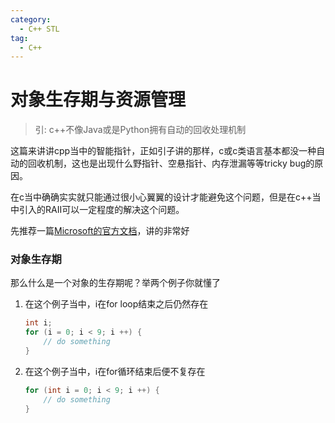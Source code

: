 ```yaml
---
category:
  - C++ STL
tag:
  - C++
---
```


# 对象生存期与资源管理

> 引: c++不像Java或是Python拥有自动的回收处理机制

这篇来讲讲cpp当中的智能指针，正如引子讲的那样，c或c类语言基本都没一种自动的回收机制，这也是出现什么野指针、空悬指针、内存泄漏等等tricky bug的原因。

在c当中确确实实就只能通过很小心翼翼的设计才能避免这个问题，但是在c++当中引入的RAII可以一定程度的解决这个问题。

先推荐一篇[Microsoft的官方文档](https://learn.microsoft.com/zh-cn/cpp/cpp/object-lifetime-and-resource-management-modern-cpp?view=msvc-170)，讲的非常好

### 对象生存期

那么什么是一个对象的生存期呢？举两个例子你就懂了

1. 在这个例子当中，i在for loop结束之后仍然存在
    ```cpp
    int i;
    for (i = 0; i < 9; i ++) {
        // do something
    }
    ```
2. 在这个例子当中，i在for循环结束后便不复存在
    ```cpp
    for (int i = 0; i < 9; i ++) {
        // do something
    }
    ```